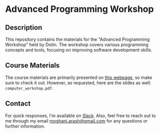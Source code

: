 # Advanced Programming Workshop

## Description
This repository contains the materials for the "Advanced Programming Workshop" held by Dotin. The workshop covers various programming concepts and tools, focusing on improving software development skills.

## Course Materials
The course materials are primarily presented on [this webpage](https://fum-cs.github.io/cw2/), so make sure to check it out. However, as requested, here are the slides as well: `computer_workshop.pdf`.

## Contact
For quick responses, I'm available on [Slack](https://fum-cs.slack.com/team/U062Y7MB1T3). Also, feel free to reach out to me through my email [moghani.arash@gmail.com](mailto:moghani.arash@gmail.com) for any questions or further information.
